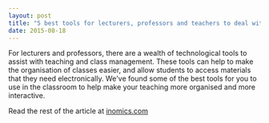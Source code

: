 ```yaml
---
layout: post
title: "5 best tools for lecturers, professors and teachers to deal with students"
date: 2015-08-18
---
```

For lecturers and professors, there are a wealth of technological tools to assist with teaching and class management. These tools can help to make the organisation of classes easier, and allow students to access materials that they need electronically. We've found some of the best tools for you to use in the classroom to help make your teaching more organised and more interactive.

Read the rest of the article at [inomics.com](https://inomics.com/5-best-tools-lecturers-professors-teachers-deal-students)
